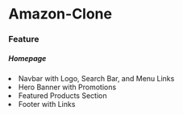 # Amazon-Clone
<h3>Feature</h3>
<h5>Homepage</h5>
<li>Navbar with Logo, Search Bar, and Menu Links</li>
<li>Hero Banner with Promotions</li>
<li>Featured Products Section</li>
<li>Footer with Links</li>
